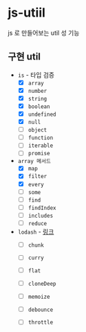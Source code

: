 # js-utiil

js 로 만들어보는 util 성 기능

## 구현 util
- `is` - 타입 검증
   - [x] `array` 
   - [x] `number`
   - [x] `string`
   - [x] `boolean`
   - [x] `undefined`
   - [x] `null`
   - [ ] `object`
   - [ ] `function`
   - [ ] `iterable`
   - [ ] `promise`
- `array 메서드` 
  - [x] `map`
  - [x] `filter`
  - [x] `every`
  - [ ] `some`
  - [ ] `find`
  - [ ] `findIndex`
  - [ ] `includes`
  - [ ] `reduce`
- `lodash` - [링크](https://lodash.com/docs/4.17.15)
  - [ ] `chunk`
  - [ ] `curry`
  - [ ] `flat`
  - [ ] `cloneDeep`
  - [ ] `memoize`
  - [ ] `debounce`
  - [ ] `throttle` 


